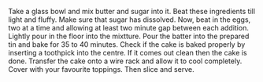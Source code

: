 Take a glass bowl and mix butter and sugar into it. Beat these ingredients till light and fluffy. Make sure that sugar has dissolved. Now, beat in the eggs, two at a time and allowing at least two minute gap between each addition. Lightly pour in the floor into the mixtture. Pour the batter into the prepared tin and bake for 35 to 40 minutes. Check if the cake is baked properly by inserting a toothpick into the centre. If it comes out clean then the cake is done. Transfer the cake onto a wire rack and allow it to cool completely. Cover with your favourite toppings. Then slice and serve.